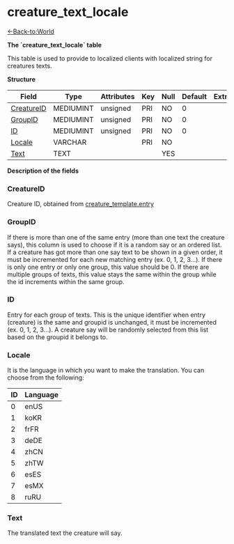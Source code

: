 # creature\_text\_locale

[<-Back-to:World](database-world.md)

**The \`creature\_text\_locale\` table**

This table is used to provide to localized clients with localized string for creatures texts.

**Structure**

| Field           | Type      | Attributes | Key | Null | Default | Extra | Comment |
|-----------------|-----------|------------|-----|------|---------|-------|---------|
| [CreatureID][1] | MEDIUMINT | unsigned   | PRI | NO   | 0       |       |         |
| [GroupID][2]    | MEDIUMINT | unsigned   | PRI | NO   | 0       |       |         |
| [ID][3]         | MEDIUMINT | unsigned   | PRI | NO   | 0       |       |         |
| [Locale][4]     | VARCHAR   |            | PRI | NO   |         |       |         |
| [Text][5]       | TEXT      |            |     | YES  |         |       |         |

[1]: #creatureid
[2]: #groupid
[3]: #id
[4]: #locale
[5]: #text

**Description of the fields**

### CreatureID
Creature ID, obtained from [creature_template.entry](creature_template#entry)

### GroupID
If there is more than one of the same entry (more than one text the creature says), this column is used to choose if it is a random say or an ordered list. If a creature has got more than one say text to be shown in a given order, it must be incremented for each new matching entry (ex. 0, 1, 2, 3...). If there is only one entry or only one group, this value should be 0. If there are multiple groups of texts, this value stays the same within the group while the id increments within the same group.

### ID
Entry for each group of texts. This is the unique identifier when entry (creature) is the same and groupid is unchanged, it must be incremented (ex. 0, 1, 2, 3...). A creature say will be randomly selected from this list based on the groupid it belongs to.

### Locale
It is the language in which you want to make the translation.
You can choose from the following:

| ID | Language |
|----|----------|
| 0  | enUS     |
| 1  | koKR     |
| 2  | frFR     |
| 3  | deDE     |
| 4  | zhCN     |
| 5  | zhTW     |
| 6  | esES     |
| 7  | esMX     |
| 8  | ruRU     |

### Text
The translated text the creature will say.
